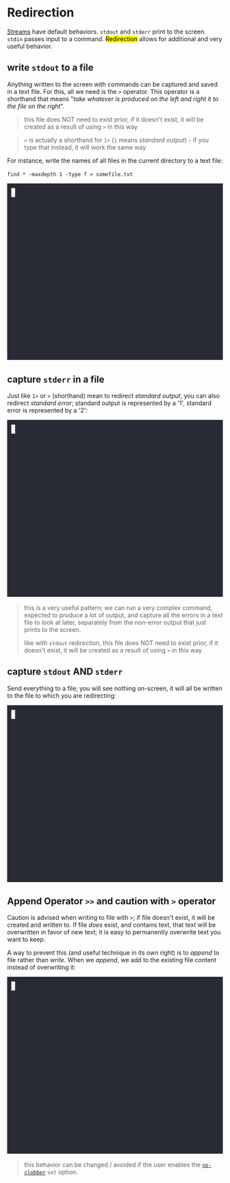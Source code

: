 # Redirection

[Streams](../pages/anatomy-of-input-output-and-other-streams.md) have default behaviors. `stdout` and `stderr` print to the screen. `stdin` passes input to a command. <mark>Redirection</mark> allows for additional and very useful behavior.

## write `stdout` to a file

Anything written to the screen with commands can be captured and saved in a text file. For this, all we need is the `>` operator. This operator is a shorthand that means "*take whatever is produced on the left and right it to the file on the right*".

> this file does NOT need to exist prior, if it doesn't exist, it will be created as a result of using `>` in this way

> `>` is actually a shorthand for `1>` (`1` means *standard output*) - if you type that instead, it will work the same way

For instance, write the names of all files in the current directory to a text file:

`find * -maxdepth 1 -type f > somefile.txt`

![stdout-to-file](../assets/stdout-to-file.gif)

## capture `stderr` in a file

Just like `1>` or `>` (shorthand) mean to redirect *standard output*, you can also redirect *standard error*; standard output is represented by a '1', standard error is represented by a '2':

![stderr-to-file](../assets/stderr-to-file.gif)

> this is a very useful pattern; we can run a very complex command, expected to produce a lot of output, and capture all the errors in a text file to look at later, separately from the non-error output that just prints to the screen.
>
> like with `stdout` redirection, this file does NOT need to exist prior, if it doesn't exist, it will be created as a result of using `>` in this way

## capture `stdout` AND `stderr`

Send everything to a file; you will see nothing on-screen, it will all be written to the file to which you are redirecting:

![stdout-and-stderr-to-file](../assets/stdout-and-stderr-to-file.gif)

## Append Operator `>>` and caution with `>` operator

Caution is advised when writing to file with `>`; if file doesn't exist, it will be created and written to. If file *does* exist, and contains text, that text will be overwritten in favor of new text; it is easy to permanently overwrite text you want to keep.

A way to prevent this (and useful technique in its own right) is to *append* to file rather than *write*. When we *append*, we add to the existing file content instead of overwriting it:

![append](../assets/append.gif)

> this behavior can be changed / avoided if the user enables the [`no-clobber`](../pages/options.md#noclobber)  `set` option.

